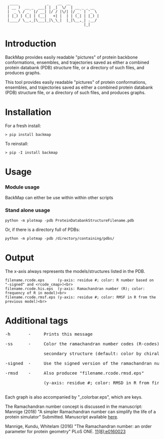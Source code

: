 ```
  ____             _    __  __             
 | __ )  __ _  ___| | _|  \/  | __ _ _ __  
 |  _ \ / _` |/ __| |/ / |\/| |/ _` | '_ \ 
 | |_) | (_| | (__|   <| |  | | (_| | |_) |
 |____/ \__,_|\___|_|\_\_|  |_|\__,_| .__/ 
                                    |_|    
```

# Introduction
BackMap provides easily readable "pictures" of protein backbone conformations, 
ensembles, and trajectories saved as either a combined protein databank 
(PDB) structure file, or a directory of such files, and produces graphs.

This tool provides easily readable "pictures" of protein conformations, 
ensembles, and trajectories saved as either a combined protein databank 
(PDB) structure file, or a directory of such files, and produces graphs.

# Installation
For a fresh install:
```
> pip install backmap
```
To reinstall:
```
> pip -I install backmap
```
# Usage

### Module usage
BackMap can either be use within within other scripts 


### Stand alone usage
```
python -m plotmap -pdb ProteinDatabankStructureFilename.pdb
```
Or, if there is a directory full of PDBs:
```
python -m plotmap -pdb /directory/containing/pdbs/
```

# Output 

The x-axis always represents the models/structures listed in the PDB.
```
filename.rcode.eps      (y-axis: residue #; color: R number based on "-signed" and <rcode_cmap>)<br>
filename.rcode.his.eps  (y-axis: Ramachandran number (R); color: frequency of R in model)<br>
filename.rcode.rmsf.eps (y-axis: residue #; color: RMSF in R from the previous model)<br>
```

# Additional tags
<pre>
-h       -     Prints this message<br>
-ss      -     Color the ramachandran number codes (R-codes) by <br>
               secondary structure (default: color by chirality and sign)<br>
-signed  -     Use the signed version of the ramachandran number<br>
-rmsd    -     Also producee "filename.rcode.rmsd.eps"<br>
               (y-axis: residue #; color: RMSD in R from first model)<br>
</pre>

Each graph is also accompanied by "_colorbar.eps", which are keys.

The Ramachandran number concept is discussed in the manuscript:<br>
Mannige (2018) "A simpler Ramachandran number can simplify the life of a protein simulator" Submitted. Manuscript available [here](manuscript/plotmap.pdf).

Mannige, Kundu, Whitelam (2016) "The Ramachandran number: an order parameter for protein geometry" 
PLoS ONE. [11(8):e0160023](http://journals.plos.org/plosone/article?id=10.1371/journal.pone.0160023)
